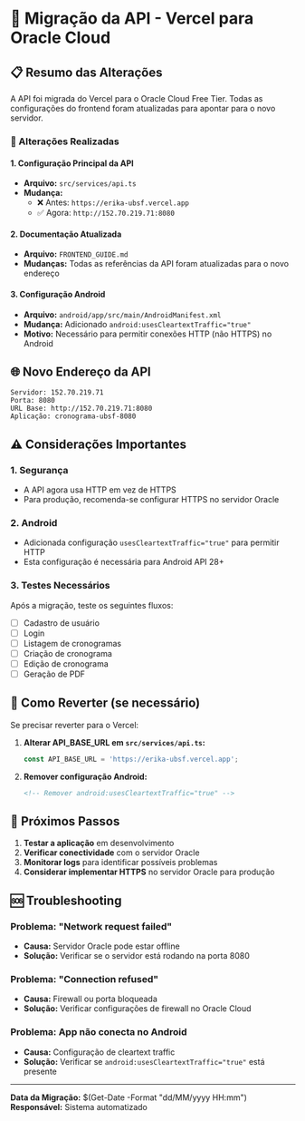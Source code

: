 # 🚀 Migração da API - Vercel para Oracle Cloud

## 📋 Resumo das Alterações

A API foi migrada do Vercel para o Oracle Cloud Free Tier. Todas as configurações do frontend foram atualizadas para apontar para o novo servidor.

### 🔧 Alterações Realizadas

#### 1. **Configuração Principal da API**
- **Arquivo:** `src/services/api.ts`
- **Mudança:** 
  - ❌ Antes: `https://erika-ubsf.vercel.app`
  - ✅ Agora: `http://152.70.219.71:8080`

#### 2. **Documentação Atualizada**
- **Arquivo:** `FRONTEND_GUIDE.md`
- **Mudanças:** Todas as referências da API foram atualizadas para o novo endereço

#### 3. **Configuração Android**
- **Arquivo:** `android/app/src/main/AndroidManifest.xml`
- **Mudança:** Adicionado `android:usesCleartextTraffic="true"`
- **Motivo:** Necessário para permitir conexões HTTP (não HTTPS) no Android

## 🌐 Novo Endereço da API

```
Servidor: 152.70.219.71
Porta: 8080
URL Base: http://152.70.219.71:8080
Aplicação: cronograma-ubsf-8080
```

## ⚠️ Considerações Importantes

### 1. **Segurança**
- A API agora usa HTTP em vez de HTTPS
- Para produção, recomenda-se configurar HTTPS no servidor Oracle

### 2. **Android**
- Adicionada configuração `usesCleartextTraffic="true"` para permitir HTTP
- Esta configuração é necessária para Android API 28+

### 3. **Testes Necessários**
Após a migração, teste os seguintes fluxos:
- [ ] Cadastro de usuário
- [ ] Login
- [ ] Listagem de cronogramas
- [ ] Criação de cronograma
- [ ] Edição de cronograma
- [ ] Geração de PDF

## 🔄 Como Reverter (se necessário)

Se precisar reverter para o Vercel:

1. **Alterar API_BASE_URL em `src/services/api.ts`:**
   ```typescript
   const API_BASE_URL = 'https://erika-ubsf.vercel.app';
   ```

2. **Remover configuração Android:**
   ```xml
   <!-- Remover android:usesCleartextTraffic="true" -->
   ```

## 📱 Próximos Passos

1. **Testar a aplicação** em desenvolvimento
2. **Verificar conectividade** com o servidor Oracle
3. **Monitorar logs** para identificar possíveis problemas
4. **Considerar implementar HTTPS** no servidor Oracle para produção

## 🆘 Troubleshooting

### Problema: "Network request failed"
- **Causa:** Servidor Oracle pode estar offline
- **Solução:** Verificar se o servidor está rodando na porta 8080

### Problema: "Connection refused"
- **Causa:** Firewall ou porta bloqueada
- **Solução:** Verificar configurações de firewall no Oracle Cloud

### Problema: App não conecta no Android
- **Causa:** Configuração de cleartext traffic
- **Solução:** Verificar se `android:usesCleartextTraffic="true"` está presente

---

**Data da Migração:** $(Get-Date -Format "dd/MM/yyyy HH:mm")
**Responsável:** Sistema automatizado